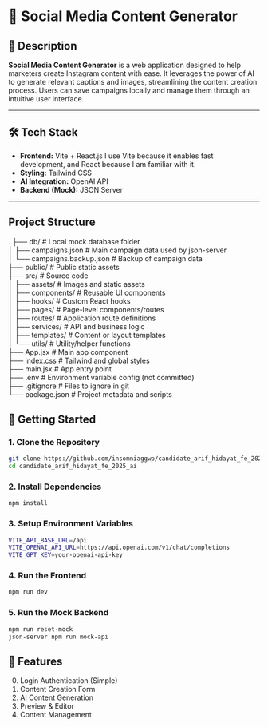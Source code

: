 # 📱 Social Media Content Generator

## 📝 Description

**Social Media Content Generator** is a web application designed to help marketers create Instagram content with ease. It leverages the power of AI to generate relevant captions and images, streamlining the content creation process. Users can save campaigns locally and manage them through an intuitive user interface.

---

## 🛠️ Tech Stack

- **Frontend:** Vite + React.js
  I use Vite because it enables fast development, and React because I am familiar with it.
- **Styling:** Tailwind CSS
- **AI Integration:** OpenAI API
- **Backend (Mock):** JSON Server

---

## Project Structure

.
├── db/ # Local mock database folder<br />
│ ├── campaigns.json # Main campaign data used by json-server<br />
│ └── campaigns.backup.json # Backup of campaign data<br />
├── public/ # Public static assets<br />
├── src/ # Source code<br />
│ ├── assets/ # Images and static assets<br />
│ ├── components/ # Reusable UI components<br />
│ ├── hooks/ # Custom React hooks<br />
│ ├── pages/ # Page-level components/routes<br />
│ ├── routes/ # Application route definitions<br />
│ ├── services/ # API and business logic<br />
│ ├── templates/ # Content or layout templates<br />
│ └── utils/ # Utility/helper functions<br />
├── App.jsx # Main app component<br />
├── index.css # Tailwind and global styles<br />
├── main.jsx # App entry point<br />
├── .env # Environment variable config (not committed)<br />
├── .gitignore # Files to ignore in git<br />
└── package.json # Project metadata and scripts<br />

## 🚀 Getting Started

### 1. Clone the Repository

```bash
git clone https://github.com/insomniaggwp/candidate_arif_hidayat_fe_2025_ai.git
cd candidate_arif_hidayat_fe_2025_ai
```

### 2. Install Dependencies

```bash
npm install
```

### 3. Setup Environment Variables

```bash
VITE_API_BASE_URL=/api
VITE_OPENAI_API_URL=https://api.openai.com/v1/chat/completions
VITE_GPT_KEY=your-openai-api-key
```

### 4. Run the Frontend

```bash
npm run dev
```

### 5. Run the Mock Backend

```bash
npm run reset-mock
json-server npm run mock-api
```

## 🚀 Features

0. Login Authentication (Simple)
1. Content Creation Form
2. AI Content Generation
3. Preview & Editor
4. Content Management
